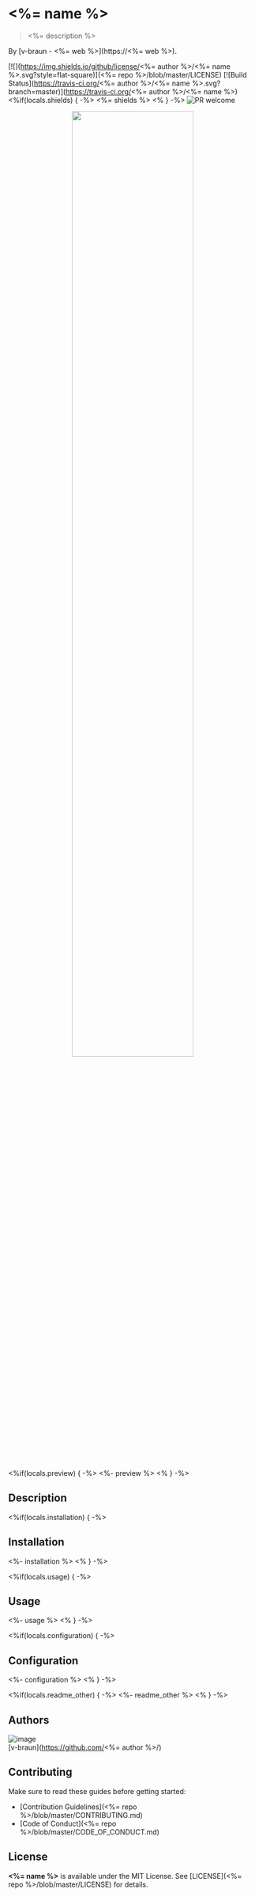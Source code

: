 # <%= name %>
> <%= description %>

By [v-braun - <%= web %>](https://<%= web %>).

[![](https://img.shields.io/github/license/<%= author %>/<%= name %>.svg?style=flat-square)](<%= repo %>/blob/master/LICENSE)
[![Build Status](https://travis-ci.org/<%= author %>/<%= name %>.svg?branch=master)](https://travis-ci.org/<%= author %>/<%= name %>)
<%if(locals.shields) { -%>
<%= shields %>
<% } -%>
![PR welcome](https://img.shields.io/badge/PR-welcome-green.svg?style=flat-square)

<p align="center">
<img width="70%" src="<%= banner %>" />
</p>

<%if(locals.preview) { -%>
<%- preview %>
<% } -%>

## Description


<%if(locals.installation) { -%>
## Installation
<%- installation %>
<% } -%>


<%if(locals.usage) { -%>
## Usage
<%- usage %>
<% } -%>

<%if(locals.configuration) { -%>
## Configuration
<%- configuration %>
<% } -%>

<%if(locals.readme_other) { -%>
<%- readme_other %>
<% } -%>


## Authors

![image](<%= gravatar %>)  
[v-braun](https://github.com/<%= author %>/)



## Contributing

Make sure to read these guides before getting started:
- [Contribution Guidelines](<%= repo %>/blob/master/CONTRIBUTING.md)
- [Code of Conduct](<%= repo %>/blob/master/CODE_OF_CONDUCT.md)

## License
**<%= name %>** is available under the MIT License. See [LICENSE](<%= repo %>/blob/master/LICENSE) for details.
